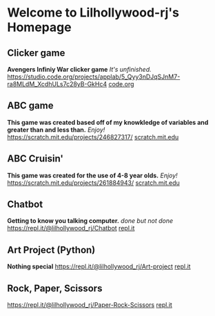 # Welcome to Lilhollywood-rj's Homepage



## Clicker game
**Avengers Infiniy War clicker game**
*It's unfinished.*
https://studio.code.org/projects/applab/5_Qyy3nDJqSJnM7-ra8MLdM_XcdhULs7c28yB-GkHc4
[code.org](https://studio.code.org/projects/applab/5_Qyy3nDJqSJnM7-ra8MLdM_XcdhULs7c28yB-GkHc4)


## ABC game
**This game was created based off of my knowkledge of variables and greater than and less than.**
*Enjoy!*
https://scratch.mit.edu/projects/246827317/
[scratch.mit.edu](https://scratch.mit.edu/projects/246827317/)

## ABC Cruisin'
**This game was created for the use of 4-8 year olds.**
*Enjoy!*
https://scratch.mit.edu/projects/261884943/
[scratch.mit.edu](https://scratch.mit.edu/projects/261884943/)


## Chatbot
**Getting to know you talking computer.**
*done but not done*
https://repl.it/@lilhollywood_rj/Chatbot
[repl.it](https://repl.it/@lilhollywood_rj/Chatbot)


## Art Project (Python)
**Nothing special**
https://repl.it/@lilhollywood_rj/Art-project
[repl.it](https://repl.it/@lilhollywood_rj/Art-project)



## Rock, Paper, Scissors
https://repl.it/@lilhollywood_rj/Paper-Rock-Scissors
[repl.it](https://repl.it/@lilhollywood_rj/Paper-Rock-Scissors)


